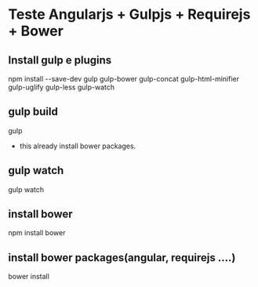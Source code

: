 # Teste Angularjs + Gulpjs + Requirejs + Bower

## Install gulp e plugins

npm install --save-dev gulp gulp-bower gulp-concat gulp-html-minifier gulp-uglify gulp-less gulp-watch

## gulp build
gulp

* this already install bower packages.
## gulp watch
 gulp watch

## install bower
npm install bower

## install bower packages(angular, requirejs ....)
bower install


